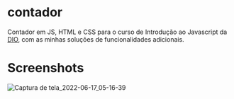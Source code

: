 # contador
Contador em JS, HTML e CSS para o curso de Introdução ao Javascript da [DIO](https://web.dio.me/), com as minhas soluções de funcionalidades adicionais.

# Screenshots
![Captura de tela_2022-06-17_05-16-39](https://user-images.githubusercontent.com/104948713/174257521-3b27464a-1920-4001-aab7-53729d1dd872.png)
